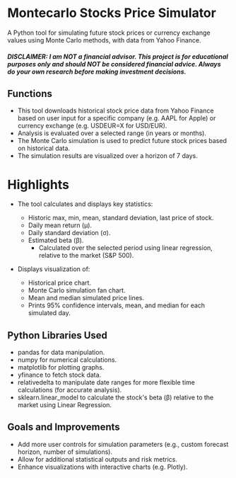 # Montecarlo Stocks Price Simulator
A Python tool for simulating future stock prices or currency exchange values using Monte Carlo methods, with data from Yahoo Finance.

##### DISCLAIMER: **I am NOT a financial advisor. This project is for educational purposes only and should NOT be considered financial advice. Always do your own research before making investment decisions.**

## Functions
- This tool downloads historical stock price data from Yahoo Finance based on user input for a specific company (e.g. AAPL for Apple) or currency exchange (e.g. USDEUR=X for USD/EUR).
- Analysis is evaluated over a selected range (in years or months).
- The Monte Carlo simulation is used to predict future stock prices based on historical data.
- The simulation results are visualized over a horizon of 7 days.

# Highlights
- The tool calculates and displays key statistics:
  - Historic max, min, mean, standard deviation, last price of stock.
  - Daily mean return (μ).
  - Daily standard deviation (σ).
  - Estimated beta (β).
    - Calculated over the selected period using linear regression, relative to the market (S&P 500).

- Displays visualization of:
  - Historical price chart.
  - Monte Carlo simulation fan chart.
  - Mean and median simulated price lines.
  - Prints 95% confidence intervals, mean, and median for each simulated day.

## Python Libraries Used
- pandas for data manipulation.
- numpy for numerical calculations.
- matplotlib for plotting graphs.
- yfinance to fetch stock data.
- relativedelta to manipulate date ranges for more flexible time calculations (for accurate analysis).
- sklearn.linear_model to calculate the stock's beta (β) relative to the market using Linear Regression. 

## Goals and Improvements
- Add more user controls for simulation parameters (e.g., custom forecast horizon, number of simulations).
- Allow for additional statistical outputs and risk metrics.
- Enhance visualizations with interactive charts (e.g. Plotly).
